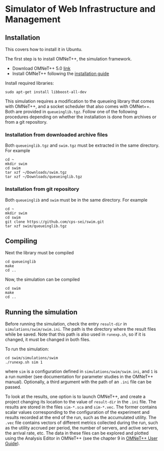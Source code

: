# Simulator of Web Infrastructure and Management

## Installation
This covers how to install it in Ubuntu.

The first step is to install OMNeT++, the simulation framework. 
- Download OMNeT++ 5.0 [link](https://omnetpp.org/omnetpp)
- Install OMNeT++ following the [installation guide](https://omnetpp.org/doc/omnetpp/InstallGuide.pdf)


Install required libraries:
```
sudo apt-get install libboost-all-dev
```

This simulation requires a modification to the queueing library that comes with OMNeT++, and a socket scheduler that also comes with OMNet++. Both are provided in `queueinglib.tgz`. Follow one of the following procedures depending on whether the installation is done from archives or from a git repository.

### Installation from downloaded archive files
Both `queueinglib.tgz` and `swim.tgz` must be extracted in the same directory. For example

``` 
cd ~
mkdir swim
cd swim
tar xzf ~/Downloads/swim.tgz
tar xzf ~/Downloads/queueinglib.tgz 
```

### Installation from git repository
Both `queueinglib` and `swim` must be in the same directory. For example

``` 
cd ~
mkdir swim
cd swim
git clone https://github.com/cps-sei/swim.git
tar xzf swim/queueinglib.tgz 
```

## Compiling
Next the library must be compiled
```
cd queueinglib
make
cd ..
```

Now, the simulation can be compiled
```
cd swim
make
cd ..
```

## Running the simulation
Before running the simulation, check the entry `result-dir` in `simulations/swim/swim.ini`. The path is the directory where the result files while be saved. Note that this path is also used in `runexp.sh`, so if it is changed, it must be changed in both files.

To run the simulation:
```
cd swim/simulations/swim
./runexp.sh sim 1
```

where `sim` is a configuration defined in `simulations/swim/swim.ini`, and `1` is a run number (see documentation for parameter studies in the OMNeT++ manual). Optionally, a third argument with the path of an `.ini` file can be passed.

To look at the results, one option is to launch OMNeT++, and create a project changing its location to the value of `result-dir` in the `.ini` file.
The results are stored in the files `sim-*.sca` and `sim-*.vec`. The former contains scalar values corresponding to the configuration of the experiment and results recorded at the end of the run, such as the accumulated utility. The `.vec` file contains vectors of different metrics collected during the run, such as the utility accrued per period, the number of servers, and active servers, the arrival rate, etc.
The data in these files can be explored and plotted using the Analysis Editor in OMNeT++ (see the chapter 9 in [OMNeT++ User Guide](https://omnetpp.org/doc/omnetpp/UserGuide.pdf)).  
